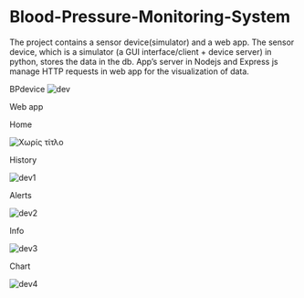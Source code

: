# Blood-Pressure-Monitoring-System




The project contains a sensor device(simulator) and a web app. The sensor device, 
which is a simulator (a GUI interface/client + device server) in python, stores the 
data in the db. App’s server in Nodejs and Express js manage HTTP requests in web 
app for the visualization of data.


BPdevice
![dev](https://user-images.githubusercontent.com/87852076/127887233-76335fdb-deb9-470a-9352-e1c9a61860f2.png)

Web app

Home

![Χωρίς τίτλο](https://user-images.githubusercontent.com/87852076/127887346-d93f3bd3-4dc6-4d91-bc49-14722db72ba0.png)




History




![dev1](https://user-images.githubusercontent.com/87852076/127887425-4e685390-92c6-41eb-8b9a-72656d1f14c8.png)




Alerts



![dev2](https://user-images.githubusercontent.com/87852076/127887481-947904b9-4675-449d-b6ab-ded8c162e07e.png)





Info




![dev3](https://user-images.githubusercontent.com/87852076/127887496-c9771287-1a8b-4016-ae26-1c8cb3e52b7e.png)




Chart



![dev4](https://user-images.githubusercontent.com/87852076/127887511-59a4cd5d-6917-4a12-be64-262954a7f754.png)




